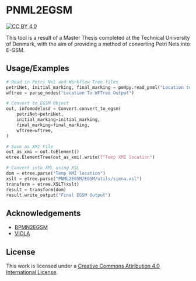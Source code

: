 
# PNML2EGSM
[![CC BY 4.0][cc-by-shield]][cc-by]


This tool is a result of a Master Thesis completed at the Technical University of Denmark, with the aim of providing a method of converting Petri Nets into E-GSM.

## Usage/Examples

```python
# Read in Petri Net and Workflow Tree files
petriNet, initial_marking, final_marking = pm4py.read_pnml("Location to PNML File")
wftree = parse_nodes("Location To WFTree Output")

# Convert to EGSM Object
out, infomodelxsd = Convert.convert_to_egsm(
    petriNet=petriNet,
    initial_marking=initial_marking,
    final_marking=final_marking,
    wftree=wftree,
)

# Save as XMI File
out_as_xmi = out.toElement()
etree.ElementTree(out_as_xmi).write(f"Temp XMI location")

# Convert into XML using XSL
dom = etree.parse("Temp XMI location")
xslt = etree.parse("PNML2EGSM/EGSM/utils/siena.xsl")
transform = etree.XSLT(xslt)
result = transform(dom)
result.write_output("Final EGSM Output")


```


## Acknowledgements

 - [BPMN2EGSM](https://bitbucket.org/polimiisgroup/bpmn2egsm/src/master/BPMN2GSM/)
 - [VIOLA](https://github.com/gemmadifederico/VIOLA)
## License

This work is licensed under a
[Creative Commons Attribution 4.0 International License][cc-by].

[cc-by]: http://creativecommons.org/licenses/by/4.0/
[cc-by-shield]: https://img.shields.io/badge/License-CC%20BY%204.0-lightgrey.svg
